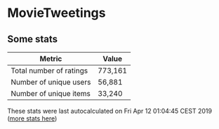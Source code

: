 # MovieTweetings
## Some stats

Metric | Value
--- | ---
Total number of ratings                 | 773,161
Number of unique users                  | 56,881
Number of unique items                  | 33,240
These stats were last autocalculated on Fri Apr 12 01:04:45 CEST 2019  ([more stats here](./stats.md))

